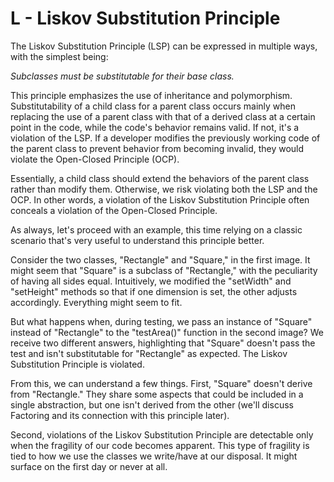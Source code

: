# L - Liskov Substitution Principle
The Liskov Substitution Principle (LSP) can be expressed in multiple ways, with the simplest being:

_Subclasses must be substitutable for their base class._

This principle emphasizes the use of inheritance and polymorphism. Substitutability of a child class for a parent class occurs mainly when replacing the use of a parent class with that of a derived class at a certain point in the code, while the code's behavior remains valid. If not, it's a violation of the LSP. If a developer modifies the previously working code of the parent class to prevent behavior from becoming invalid, they would violate the Open-Closed Principle (OCP).

Essentially, a child class should extend the behaviors of the parent class rather than modify them. Otherwise, we risk violating both the LSP and the OCP. In other words, a violation of the Liskov Substitution Principle often conceals a violation of the Open-Closed Principle.

As always, let's proceed with an example, this time relying on a classic scenario that's very useful to understand this principle better.

Consider the two classes, "Rectangle" and "Square," in the first image. It might seem that "Square" is a subclass of "Rectangle," with the peculiarity of having all sides equal. Intuitively, we modified the "setWidth" and "setHeight" methods so that if one dimension is set, the other adjusts accordingly. Everything might seem to fit.

But what happens when, during testing, we pass an instance of "Square" instead of "Rectangle" to the "testArea()" function in the second image? We receive two different answers, highlighting that "Square" doesn't pass the test and isn't substitutable for "Rectangle" as expected. The Liskov Substitution Principle is violated.

From this, we can understand a few things. First, "Square" doesn't derive from "Rectangle." They share some aspects that could be included in a single abstraction, but one isn't derived from the other (we'll discuss Factoring and its connection with this principle later).

Second, violations of the Liskov Substitution Principle are detectable only when the fragility of our code becomes apparent. This type of fragility is tied to how we use the classes we write/have at our disposal. It might surface on the first day or never at all.